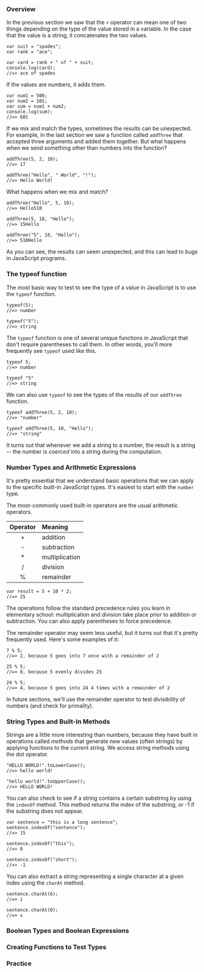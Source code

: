 ### Overview

In the previous section we saw that the `+` operator can mean one of two things
depending on the type of the value stored in a variable. In the case that the
value is a string, it concatenates the two values.

    var suit = "spades";
    var rank = "ace";

    var card = rank + " of " + suit;
    console.log(card);
    //=> ace of spades

If the values are numbers, it adds them.

    var num1 = 500;
    var num2 = 101;
    var sum = num1 + num2;
    console.log(sum);
    //=> 601

If we mix and match the types, sometimes the results can be unexpected. For
example, in the last section we saw a function called `addThree` that accepted
three arguments and added them together. But what happens when we send something
other than numbers into the function?

    addThree(5, 2, 10);
    //=> 17

    addThree("Hello", " World", "!");
    //=> Hello World!

What happens when we mix and match?

    addThree("Hello", 5, 10);
    //=> Hello510

    addThree(5, 10, "Hello");
    //=> 15Hello

    addThree("5", 10, "Hello");
    //=> 510Hello

As you can see, the results can seem unexpected, and this can lead to bugs in
JavaScript programs.

### The typeof function

The most basic way to test to see the type of a value in JavaScript is to use
the `typeof` function.

    typeof(5);
    //=> number

    typeof("5");
    //=> string

The `typeof` function is one of several unique functions in JavaScript that
don't require parentheses to call them. In other words, you'll more frequently
see `typeof` used like this.

    typeof 5;
    //=> number

    typeof "5"
    //=> string

We can also use `typeof` to see the types of the results of our `addThree`
function.

    typeof addThree(5, 2, 10);
    //=> "number"

    typeof addThree(5, 10, "Hello");
    //=> "string"

It turns out that whenever we add a string to a number, the result is a string
-- the number is _coerced_ into a string during the computation.

### Number Types and Arithmetic Expressions

It's pretty essential that we understand basic operations that we can apply to
the specific built-in JavaScript types. It's easiest to start with the `number`
type.

The most-commonly used built-in operators are the usual arithmetic operators.

| Operator | Meaning  |
| :------: | :------- |
|    +     | addition |
|    -     | subtraction |
|    *     | multiplication |
|    /     | division |
|    %     | remainder |


    var result = 5 + 10 * 2;
    //=> 25

The operations follow the standard precedence rules you learn in elementary
school: multiplication and division take place prior to addition or
subtraction. You can also apply parentheses to force precedence.

The remainder operator may seem less useful, but it turns out that it's pretty
frequently used. Here's some examples of it:

    7 % 5;
    //=> 2, because 5 goes into 7 once with a remainder of 2

    25 % 5;
    //=> 0, because 5 evenly divides 25

    24 % 5;
    //=> 4, because 5 goes into 24 4 times with a remainder of 2

In future sections, we'll use the remainder operator to test divisibility of
numbers (and check for primality).

### String Types and Built-In Methods

Strings are a little more interesting than numbers, because they have built in
operations called _methods_ that generate new values (often strings) by applying
functions to the current string. We access string methods using the dot
operator.

    "HELLO WORLD!".toLowerCase();
    //=> hello world!

    "hello world!".toUpperCase();
    //=> HELLO WORLD!

You can also check to see if a string contains a certain substring by using the
`indexOf` method. This method returns the index of the substring, or -1 if the
substring does not appear.

    var sentence = "this is a long sentence";
    sentence.indexOf("sentence");
    //=> 15

    sentence.indexOf("this");
    //=> 0

    sentence.indexOf("short");
    //=> -1

You can also extract a string representing a single character at a given index
using the `charAt` method.

    sentence.charAt(6);
    //=> i

    sentence.charAt(0);
    //=> s

### Boolean Types and Boolean Expressions

### Creating Functions to Test Types

### Practice